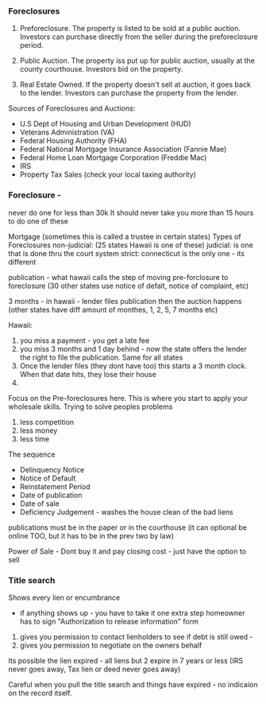 ### Foreclosures

1. Preforeclosure. The property is listed to be sold at a public auction. Investors can purchase directly from the seller during the preforeclosure period.

2. Public Auction. The property iss put up for public auction, usually at the county courthouse. Investors bid on the property.

3. Real Estate Owned. If the property doesn't sell at auction, it goes back to the lender. Investors can purchase the property from the lender.

Sources of Foreclosures and Auctions:

- U.S Dept of Housing and Urban Development (HUD)
- Veterans Administration (VA)
- Federal Housing Authority (FHA)
- Federal National Mortgage Insurance Association (Fannie Mae)
- Federal Home Loan Mortgage Corporation (Freddie Mac)
- IRS
- Property Tax Sales (check your local taxing authority)

### Foreclosure -

never do one for less than 30k
It should never take you more than 15 hours to do one of these

Mortgage (sometimes this is called a trustee in certain states)
Types of Foreclosures
non-judicial: (25 states Hawaii is one of these)
judicial: is one that is done thru the court system
strict: connecticut is the only one - its different

publication - what hawaii calls the step of moving pre-forclosure to foreclosure
(30 other states use notice of defalt, notice of complaint, etc)

3 months - in hawaii - lender files publication then the auction happens
(other states have diff amount of monthes, 1, 2, 5, 7 months etc)

Hawaii:

1. you miss a payment - you get a late fee
2. you miss 3 months and 1 day behind - now the state offers the lender the right to file the publication. Same for all states
3. Once the lender files (they dont have too) this starts a 3 month clock. When that date hits, they lose their house
4.

Focus on the Pre-foreclosures here. This is where you start to apply your wholesale skills. Trying to solve peoples problems

1. less competition
2. less money
3. less time

The sequence

- Delinquency Notice
- Notice of Default
- Reinstatement Period
- Date of publication
- Date of sale
- Deficiency Judgement - washes the house clean of the bad liens

publications must be in the paper or in the courthouse
(it can optional be online TOO, but it has to be in the prev two by law)

Power of Sale - Dont buy it and pay closing cost - just have the option to sell

### Title search

Shows every lien or encumbrance

- if anything shows up - you have to take it one extra step
  homeowner has to sign
  "Authorization to release information" form

1. gives you permission to contact lienholders to see if debt is still owed -
2. gives you permission to negotiate on the owners behalf

Its possible the lien expired - all liens but 2 expire in 7 years or less
(IRS never goes away, Tax lien or deed never goes away)

Careful when you pull the title search and things have expired - no indicaion on the record itself.
